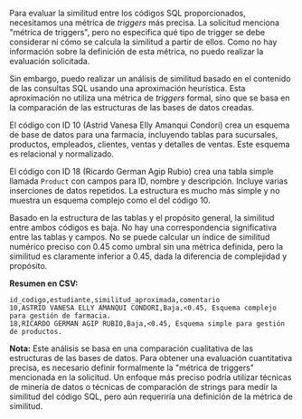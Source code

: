 Para evaluar la similitud entre los códigos SQL proporcionados, necesitamos una métrica de *triggers* más precisa.  La solicitud menciona "métrica de triggers", pero no especifica qué tipo de trigger se debe considerar ni cómo se calcula la similitud a partir de ellos.  Como no hay información sobre la definición de esta métrica, no puedo realizar la evaluación solicitada.

Sin embargo, puedo realizar un análisis de similitud basado en el contenido de las consultas SQL usando una aproximación heurística.  Esta aproximación no utiliza una métrica de *triggers* formal, sino que se basa en la comparación de las estructuras de las bases de datos creadas.

El código con ID 10 (Astrid Vanesa Elly Amanqui Condori) crea un esquema de base de datos para una farmacia, incluyendo tablas para sucursales, productos, empleados, clientes, ventas y detalles de ventas.  Este esquema es relacional y normalizado.

El código con ID 18 (Ricardo German Agip Rubio) crea una tabla simple llamada `Product` con campos para ID, nombre y descripción.  Incluye varias inserciones de datos repetidos. La estructura es mucho más simple y no muestra un esquema complejo como el del código 10.

Basado en la estructura de las tablas y el propósito general, la similitud entre ambos códigos es baja.  No hay una correspondencia significativa entre las tablas y campos.  No se puede calcular un índice de similitud numérico preciso con 0.45 como umbral sin una métrica definida, pero la similitud es claramente inferior a 0.45, dada la diferencia de complejidad y propósito.


**Resumen en CSV:**

```csv
id_codigo,estudiante,similitud_aproximada,comentario
10,ASTRID VANESA ELLY AMANQUI CONDORI,Baja,<0.45, Esquema complejo para gestión de farmacia.
18,RICARDO GERMAN AGIP RUBIO,Baja,<0.45, Esquema simple para gestión de productos.
```

**Nota:** Este análisis se basa en una comparación cualitativa de las estructuras de las bases de datos.  Para obtener una evaluación cuantitativa precisa, es necesario definir formalmente la "métrica de triggers" mencionada en la solicitud.  Un enfoque más preciso podría utilizar técnicas de minería de datos o técnicas de comparación de strings para medir la similitud del código SQL, pero aún requeriría una definición de la métrica de similitud.
